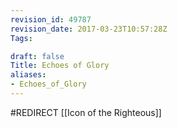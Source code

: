 ```yaml
---
revision_id: 49787
revision_date: 2017-03-23T10:57:28Z
Tags:

draft: false
Title: Echoes of Glory
aliases:
- Echoes_of_Glory
---
```

#REDIRECT [[Icon of the Righteous]]